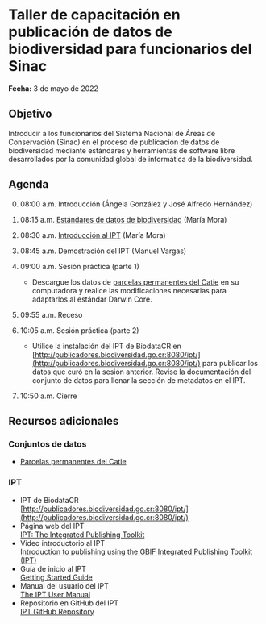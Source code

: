 # Taller de capacitación en publicación de datos de biodiversidad para funcionarios del Sinac

**Fecha:** 3 de mayo de 2022

## Objetivo

Introducir a los funcionarios del Sistema Nacional de Áreas de Conservación (Sinac) en el proceso de publicación de datos de biodiversidad mediante estándares y herramientas de software libre desarrollados por la comunidad global de informática de la biodiversidad.

## Agenda

00. 08:00 a.m. Introducción (Ángela González y José Alfredo Hernández)

01. 08:15 a.m. [Estándares de datos de biodiversidad](sesion-01-estandares-datos-biodiversidad.pdf) (María Mora)
    
02. 08:30 a.m. [Introducción al IPT](sesion-01-estandares-datos-biodiversidad.pdf) (María Mora)
   
03. 08:45 a.m. Demostración del IPT (Manuel Vargas)

04. 09:00 a.m. Sesión práctica (parte 1)
    - Descargue los datos de [parcelas permanentes del Catie](datos/catie) en su computadora y realice las modificaciones necesarias para adaptarlos al estándar Darwin Core.

05. 09:55 a.m. Receso

06. 10:05 a.m. Sesión práctica (parte 2)
    - Utilice la instalación del IPT de BiodataCR en [http://publicadores.biodiversidad.go.cr:8080/ipt/](http://publicadores.biodiversidad.go.cr:8080/ipt/) para publicar los datos que curó en la sesión anterior. Revise la documentación del conjunto de datos para llenar la sección de metadatos en el IPT.

07. 10:50 a.m. Cierre

## Recursos adicionales
### Conjuntos de datos
* [Parcelas permanentes del Catie](datos/catie)

### IPT
* IPT de BiodataCR  
[http://publicadores.biodiversidad.go.cr:8080/ipt/](http://publicadores.biodiversidad.go.cr:8080/ipt/)
* Página web del IPT  
[IPT: The Integrated Publishing Toolkit](https://www.gbif.org/ipt/)
* Video introductorio al IPT  
[Introduction to publishing using the GBIF Integrated Publishing Toolkit (IPT)](https://www.youtube.com/watch?v=eDH9IoTrMVE&feature=emb_logo)
* Guía de inicio al IPT  
[Getting Started Guide](https://github.com/gbif/ipt/wiki/IPT2ManualNotes.wiki#getting-started-guide/)
* Manual del usuario del IPT  
[The IPT User Manual](https://github.com/gbif/ipt/wiki/IPT2ManualNotes.wiki#the-ipt-user-manual/)
* Repositorio en GitHub del IPT  
[IPT GitHub Repository](https://github.com/gbif/ipt)
